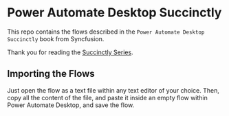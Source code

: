 # Power Automate Desktop Succinctly

This repo contains the flows described in the `Power Automate Desktop Succinctly` book from Syncfusion.

Thank you for reading the [Succinctly Series](https://www.syncfusion.com/succinctly-free-ebooks).

## Importing the Flows

Just open the flow as a text file within any text editor of your choice. Then, copy all the content of the file, and paste it inside an empty flow within Power Automate Desktop, and save the flow.
